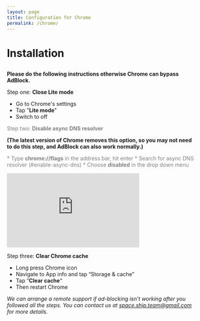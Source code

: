 ```yaml
---
layout: page
title: Configuration for Chrome
permalink: /chrome/
---
```


Installation
============

[](# "Print this article")
-----------------------------------------------------

**Please do the following instructions otherwise Chrome can bypass AdBlock.**

Step one: **Close Lite mode**

*   Go to Chrome's settings
*   Tap "**Lite mode**"
*   Switch to off


<span style="color:gray">Step two: **Disable async DNS resolver**</span>

**(The latest version of Chrome removes this option, so you may not need to do this step, and AdBlock can also work normally.)**

<span style="color:gray">*   Type **chrome://flags** in the address bar, hit enter</span>
<span style="color:gray">*   Search for async DNS resolver (#enable-async-dns)</span>
<span style="color:gray">*   Choose **disabled** in the drop down menu</span>

<iframe width="350" height="196" src="https://www.youtube.com/embed/-Quh2iRHh3g" frameborder="0" allow="accelerometer; autoplay; encrypted-media; gyroscope; picture-in-picture" allowfullscreen></iframe>

Step three: **Clear Chrome cache**

*   Long press Chrome icon
*   Navigate to App info and tap “Storage & cache”
*   Tap “**Clear cache**“
*   Then restart Chrome

_We can arrange a remote support if ad-blocking isn’t working after you followed all the steps. You can contact us at [space.ship.team@gmail.com](mailto:space.ship.team@gmail.com) for more details._
